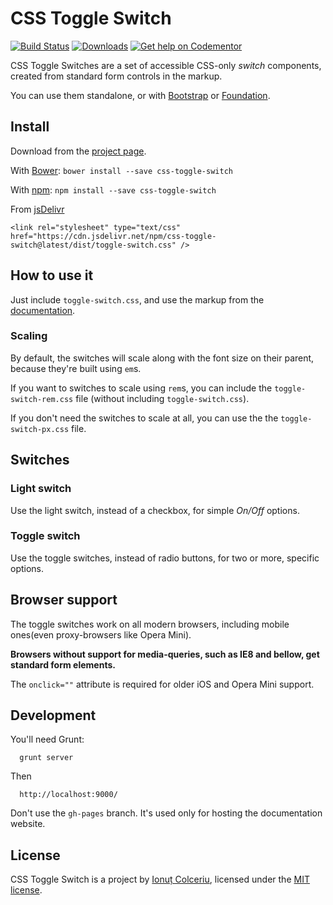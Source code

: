 # CSS Toggle Switch

[![Build Status](https://travis-ci.org/ghinda/css-toggle-switch.png)](https://travis-ci.org/ghinda/css-toggle-switch)
[![Downloads](https://img.shields.io/npm/dt/css-toggle-switch.svg)](https://www.npmjs.com/package/css-toggle-switch)
[![Get help on Codementor](https://cdn.codementor.io/badges/get_help_github.svg)](https://www.codementor.io/ionutcolceriu?utm_source=github&utm_medium=button&utm_term=ionutcolceriu&utm_campaign=github)

CSS Toggle Switches are a set of accessible CSS-only *switch* components, created from standard form controls in the markup.

You can use them standalone, or with [Bootstrap](http://getbootstrap.com/) or [Foundation](http://foundation.zurb.com/).

## Install

Download from the [project page](http://ghinda.net/css-toggle-switch/).

With [Bower](http://bower.io/): `bower install --save css-toggle-switch`

With [npm](https://www.npmjs.com/package/css-toggle-switch): `npm install --save css-toggle-switch`

From [jsDelivr](https://www.jsdelivr.com/projects/css-toggle-switch)

```
<link rel="stylesheet" type="text/css" href="https://cdn.jsdelivr.net/npm/css-toggle-switch@latest/dist/toggle-switch.css" />
```


## How to use it

Just include `toggle-switch.css`, and use the markup from the [documentation](http://ghinda.net/css-toggle-switch/).

### Scaling

By default, the switches will scale along with the font size on their parent, because they're built using `em`s.

If you want to switches to scale using `rem`s, you can include the `toggle-switch-rem.css` file (without including `toggle-switch.css`).

If you don't need the switches to scale at all, you can use the the `toggle-switch-px.css` file.


## Switches

### Light switch

Use the light switch, instead of a checkbox, for simple *On/Off* options.

### Toggle switch

Use the toggle switches, instead of radio buttons, for two or more, specific options.


## Browser support

The toggle switches work on all modern browsers, including mobile ones(even proxy-browsers like Opera Mini).

**Browsers without support for media-queries, such as IE8 and bellow, get standard form elements.**

The `onclick=""` attribute is required for older iOS and Opera Mini support.

## Development

You'll need Grunt:

```
  grunt server
```

Then

```
  http://localhost:9000/
```

Don't use the `gh-pages` branch. It's used only for hosting the documentation website.


## License

CSS Toggle Switch is a project by [Ionuț Colceriu](http://ghinda.net), licensed under the [MIT license](LICENSE).
